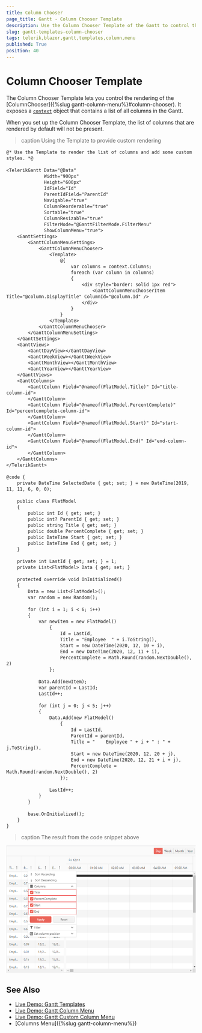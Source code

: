 ```yaml
---
title: Column Chooser
page_title: Gantt - Column Chooser Template
description: Use the Column Chooser Template of the Gantt to control the rendering and customize the content of the Column Chooser.
slug: gantt-templates-column-chooser
tags: telerik,blazor,gantt,templates,column,menu
published: True
position: 40
---
```


# Column Chooser Template

The Column Chooser Template lets you control the rendering of the [ColumnChooser]({%slug gantt-column-menu%}#column-chooser). It exposes a [`context`](/blazor-ui/api/Telerik.Blazor.Components.ColumnMenuChooserTemplateContext) object that contains a list of all columns in the Gantt. 

When you set up the Column Chooser Template, the list of columns that are rendered by default will not be present.

>caption Using the Template to provide custom rendering

````RAZOR
@* Use the Template to render the list of columns and add some custom styles. *@ 

<TelerikGantt Data="@Data"
              Width="900px"
              Height="600px"
              IdField="Id"
              ParentIdField="ParentId"
              Navigable="true"
              ColumnReorderable="true"
              Sortable="true"
              ColumnResizable="true"
              FilterMode="@GanttFilterMode.FilterMenu"
              ShowColumnMenu="true">
    <GanttSettings>
        <GanttColumnMenuSettings>
            <GanttColumnMenuChooser>
                <Template>
                    @{
                        var columns = context.Columns;
                        foreach (var column in columns)
                        {
                            <div style="border: solid 1px red">
                                <GanttColumnMenuChooserItem Title="@column.DisplayTitle" ColumnId="@column.Id" />
                            </div>
                        }
                    }
                </Template>
            </GanttColumnMenuChooser>
        </GanttColumnMenuSettings>
    </GanttSettings>
    <GanttViews>
        <GanttDayView></GanttDayView>
        <GanttWeekView></GanttWeekView>
        <GanttMonthView></GanttMonthView>
        <GanttYearView></GanttYearView>
    </GanttViews>
    <GanttColumns>
        <GanttColumn Field="@nameof(FlatModel.Title)" Id="title-column-id">
        </GanttColumn>
        <GanttColumn Field="@nameof(FlatModel.PercentComplete)" Id="percentcomplete-column-id">
        </GanttColumn>
        <GanttColumn Field="@nameof(FlatModel.Start)" Id="start-column-id">
        </GanttColumn>
        <GanttColumn Field="@nameof(FlatModel.End)" Id="end-column-id">
        </GanttColumn>
    </GanttColumns>
</TelerikGantt>

@code {
    private DateTime SelectedDate { get; set; } = new DateTime(2019, 11, 11, 6, 0, 0);

    public class FlatModel
    {
        public int Id { get; set; }
        public int? ParentId { get; set; }
        public string Title { get; set; }
        public double PercentComplete { get; set; }
        public DateTime Start { get; set; }
        public DateTime End { get; set; }
    }

    private int LastId { get; set; } = 1;
    private List<FlatModel> Data { get; set; }

    protected override void OnInitialized()
    {
        Data = new List<FlatModel>();
        var random = new Random();

        for (int i = 1; i < 6; i++)
        {
            var newItem = new FlatModel()
                {
                    Id = LastId,
                    Title = "Employee  " + i.ToString(),
                    Start = new DateTime(2020, 12, 10 + i),
                    End = new DateTime(2020, 12, 11 + i),
                    PercentComplete = Math.Round(random.NextDouble(), 2)
                };

            Data.Add(newItem);
            var parentId = LastId;
            LastId++;

            for (int j = 0; j < 5; j++)
            {
                Data.Add(new FlatModel()
                    {
                        Id = LastId,
                        ParentId = parentId,
                        Title = "    Employee " + i + " : " + j.ToString(),
                        Start = new DateTime(2020, 12, 20 + j),
                        End = new DateTime(2020, 12, 21 + i + j),
                        PercentComplete = Math.Round(random.NextDouble(), 2)
                    });

                LastId++;
            }
        }

        base.OnInitialized();
    }
}
````

>caption The result from the code snippet above

![Templated Column Chooser example with the Gantt component for Blazor](images/templates-column-chooser-example.png)

## See Also

 * [Live Demo: Gantt Templates](https://demos.telerik.com/blazor-ui/gantt/templates)
 * [Live Demo: Gantt Column Menu](https://demos.telerik.com/blazor-ui/treelist/column-menu)
 * [Live Demo: Gantt Custom Column Menu](https://demos.telerik.com/blazor-ui/gantt/custom-column-menu)
 * [Columns Menu]({%slug gantt-column-menu%})